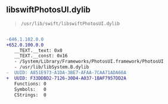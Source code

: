 ## libswiftPhotosUI.dylib

> `/usr/lib/swift/libswiftPhotosUI.dylib`

```diff

-646.1.102.0.0
+652.0.100.0.0
   __TEXT.__text: 0x0
   __TEXT.__const: 0x16
   - /System/Library/Frameworks/PhotosUI.framework/PhotosUI
   - /usr/lib/libSystem.B.dylib
-  UUID: A851E973-A1DA-3BE7-AFAA-7CAA71ADA66A
+  UUID: F33DDBD2-7126-30D4-A037-1BAF7957DD2A
   Functions: 0
   Symbols:   0
   CStrings:  0

```
